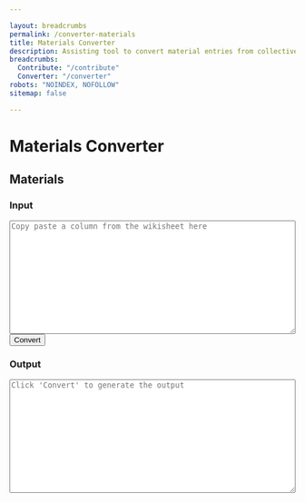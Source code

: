 ```yaml
---

layout: breadcrumbs
permalink: /converter-materials
title: Materials Converter
description: Assisting tool to convert material entries from collective wiki sheets to wiki pages
breadcrumbs:
  Contribute: "/contribute"
  Converter: "/converter"
robots: "NOINDEX, NOFOLLOW"
sitemap: false

---
```


# Materials Converter

<h2 id="bots">Materials</h2>

<div id="autoconverter-materials">
	<h3>Input</h3>
	<textarea id="input-materials" placeholder="Copy paste a column from the wikisheet here"></textarea>
	<button id="convert-materials">Convert</button>
	<h3>Output</h3>
	<textarea id="output-materials" placeholder="Click &#39;Convert&#39; to generate the output"></textarea>
</div>

<style type="text/css">
#autoconverter-materials textarea {
	width: 100%;
	height: 200px;
}
</style>

<script type="text/javascript">
	
var materialRows = ["contributors", "updatedAt", "# Wiki page infos", "title", "name", "imageUrl", "breadcrumbs", "  Materials", "# Upgrade Materials", "matName", "matRarity", "matImageUrl", "matRaritySortOrder", "matType", "matDescription", "matOverview"]	;

function select(s){
	return s.split('__begin__\n')[1].split('\n__end__')[0]
}
function decorate(s){
	return '---\nlayout: material\n'+s+'\n---'
}
function formatStr(str){
	var i=0;
	return	decorate(
		select(str).replaceAll('"\nhttp', 'http',).split('\n')
			.map(function(line){return line.replaceAll('"','')})
			.map(function(val){return materialRows[i++]+': "'+val+'"'})
			.join('\n').replace(/#.*"_?_?"/g,'\n').replaceAll('__','')
		)
}
function convertFromFields(){
	var str = formatStr(document.querySelector('#input-materials').value);
	document.querySelector('#output-materials').value = str.replace('breadcrumbs: ""', 'breadcrumbs:');
}
document.querySelector('#convert-materials').onclick = convertFromFields;

function trimInput(){
	document.querySelector('#input-materials').value = document.querySelector('#input-materials').value.trim();
	console.log(document.querySelector('#input-materials').value.trim())
}
document.querySelector('#input-materials').addEventListener('input', trimInput, false);
</script>
